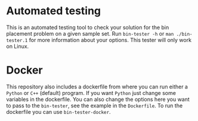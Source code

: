 # Automated testing
This is an automated testing tool to check your solution for the bin placement problem on a given sample set. Run `bin-tester -h` or `man ./bin-tester.1` for more information about your options. This tester will only work on Linux.

# Docker
This repository also includes a dockerfile from where you can run either a `Python` or `C++` (default) program. If you want `Python` just change some variables in the dockerfile. You can also change the options here you want to pass to the `bin-tester`, see the example in the `Dockerfile`. To run the dockerfile you can use `bin-tester-docker`.
